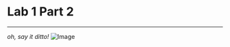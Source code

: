 # Lab 1 Part 2
---
*oh, say it ditto!*
![Image](https://i.pinimg.com/236x/48/7b/2a/487b2afe895596ea51f3fc1a6e81ee68--pokemon-tv-childhood.jpg)
